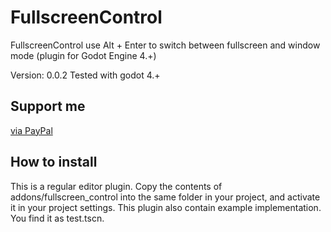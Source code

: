 # FullscreenControl
FullscreenControl use  Alt + Enter to switch between fullscreen and window mode (plugin for Godot Engine 4.+)

Version: 0.0.2 Tested with godot 4.+

## Support me
[via PayPal](https://www.paypal.com/donate/?hosted_button_id=UMAALFQWEKCJ2)

How to install
-----------------

This is a regular editor plugin. Copy the contents of addons/fullscreen_control into the same folder in your project, and activate it in your project settings.
This plugin also contain example implementation. You find it as test.tscn.
